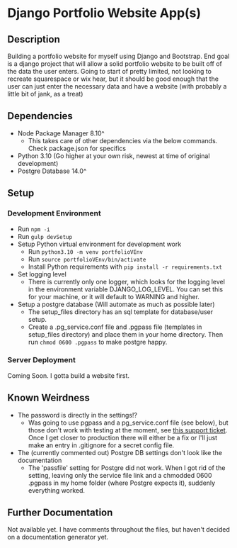 # Django Portfolio Website App(s)

## Description

Building a portfolio website for myself using Django and Bootstrap. End goal is a django project that will allow a solid portfolio website to be built off of the data the user enters. Going to start of pretty limited, not looking to recreate squarespace or wix hear, but it should be good enough that the user can just enter the necessary data and have a website (with probably a little bit of jank, as a treat)

## Dependencies

- Node Package Manager 8.10^
  - This takes care of other dependencies via the below commands. Check package.json for specifics
- Python 3.10 (Go higher at your own risk, newest at time of original development)
- Postgre Database 14.0^

## Setup

### Development Environment

- Run `npm -i`
- Run `gulp devSetup`
- Setup Python virtual environment for development work
  - Run `python3.10 -m venv portfolioVEnv`
  - Run `source portfolioVEnv/bin/activate`
  - Install Python requirements with `pip install -r requirements.txt`
- Set logging level
  - There is currently only one logger, which looks for the logging level in the environment variable
  DJANGO_LOG_LEVEL. You can set this for your machine, or it will default to WARNING and higher.
- Setup a postgre database (Will automate as much as possible later)
  - The setup_files directory has an sql template for database/user setup.
  - Create a .pg_service.conf file and .pgpass file (templates in setup_files directory) and place them in your home directory. Then run `chmod 0600 .pgpass` to make postgre happy.

### Server Deployment

Coming Soon. I gotta build a website first.

## Known Weirdness

- The password is directly in the settings!?
  - Was going to use pgpass and a pg_service.conf file (see below), but those don't work with testing at the moment, see [this support ticket](https://code.djangoproject.com/ticket/33685). Once I get closer to production there will either be a fix or I'll just make an entry in .gitignore for a secret config file.
- The (currently commented out) Postgre DB settings don't look like the documentation
  - The 'passfile' setting for Postgre did not work. When I got rid of the setting, leaving only the service file link and a chmodded 0600 .pgpass in my home folder (where Postgre expects it), suddenly everything worked.

## Further Documentation

Not available yet. I have comments throughout the files, but haven't decided on a
documentation generator yet.
